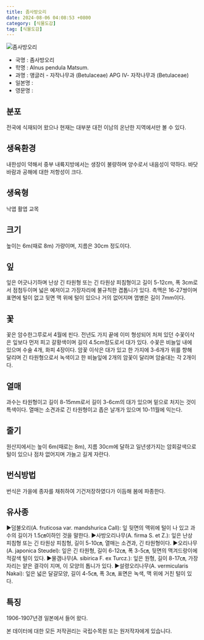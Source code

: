 ```yaml
---
title: 좀사방오리
date: 2024-08-06 04:08:53 +0800
category: [식물도감]
tag: [식물도감]
---
```




![좀사방오리](/fileUpload/plants/basic/Betulaceae/Alnus/20173/20173_3_th2.jpg)
- 국명 : 좀사방오리
- 학명 : Alnus pendula Matsum.
- 과명 : 앵글러 - 자작나무과 (Betulaceae) APG Ⅳ- 자작나무과 (Betulaceae)
- 일본명 : 
- 영문명 : 


## 분포
전국에 식재되어 왔으나 현재는 대부분 대전 이남의 온난한 지역에서만 볼 수 있다.
## 생육환경
내한성이 약해서 중부 내륙지방에서는 생장이 불량하며 양수로서 내음성이 약하다. 바닷바람과 공해에 대한 저항성이 크다.
## 생육형
낙엽 활엽 교목
## 크기
높이는 6m(때로 8m) 가량이며, 지름은 30cm 정도이다.
## 잎
잎은 어긋나기하며 난상 긴 타원형 또는 긴 타원상 피침형이고 길이 5-12cm, 폭 3cm로서 점첨두이며 넓은 예저이고 가장자리에 불규칙한 겹톱니가 있다. 측맥은 16-27쌍이며 표면에 털이 없고 뒷면 맥 위에 털이 있으나 거의 없어지며 엽병은 길이 7mm이다.
## 꽃
꽃은 암수한그루로서 4월에 핀다. 전년도 가지 끝에 이미 형성되어 처져 있던 수꽃이삭은 잎보다 먼저 피고 갈황색이며 길이 4.5cm정도로서 대가 있다. 수꽃은 비늘잎 내에 있으며 수술 4개, 화피 4장이다. 암꽃 이삭은 대가 있고 한 가지에 3-6개가 위를 향해 달리며 긴 타원형으로서 녹색이고 한 비늘잎에 2개의 암꽃이 달리며 암술대는 각 2개이다.
## 열매
과수는 타원형이고 길이 8-15mm로서 길이 3-6cm의 대가 있으며 밑으로 처지는 것이 특색이다. 열매는 소견과로 긴 타원형이고 좁은 날개가 있으며 10-11월에 익는다.
## 줄기
원산지에서는 높이 6m(때로는 8m), 지름 30cm에 달하고 일년생가지는 암회갈색으로 털이 있으나 점차 없어지며 가늘고 길게 자란다.
## 번식방법
번식은 가을에 종자를 채취하여 기건저장하였다가 이듬해 봄에 파종한다.
## 유사종
▶덤불오리(A. fruticosa var. mandshurica Call): 잎 뒷면의 맥위에 털이 나 있고 과수의 길이가 1.5㎝이하인 것을 말한다.▶사방오리나무(A. firma S. et Z.): 잎은 난상 피침형 또는 긴 타원상 피침형, 길이 5-10㎝, 열매는 소견과, 긴 타원형이다. ▶오리나무(A. japonica Steudel): 잎은 긴 타원형, 길이 6-12㎝, 폭 3-5㎝, 뒷면의 맥겨드랑이에 적갈색 털이 있다. ▶물갬나무(A. sibirica F. ex Turcz.): 잎은 원형, 길이 8-17㎝, 가장자리는 얕은 결각이 지며, 이 모양의 톱니가 있다.▶설령오리나무(A. vermicularis Nakai): 잎은 넓은 달걀모양, 길이 4-5㎝, 폭 3㎝, 표면은 녹색, 맥 위에 거친 털이 있다.
## 특징
1906-1907년경 일본에서 들어 왔다.






본 데이터에 대한 모든 저작권리는 국립수목원 또는 원저작자에게 있습니다.
